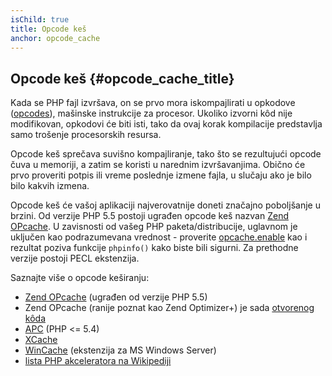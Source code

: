 ```yaml
---
isChild: true
title: Opcode keš
anchor: opcode_cache
---
```


## Opcode keš {#opcode_cache_title}

Kada se PHP fajl izvršava, on se prvo mora iskompajlirati u opkodove ([opcodes](http://php.net/manual/en/internals2.opcodes.php)),
mašinske instrukcije za procesor. Ukoliko izvorni kôd nije modifikovan, opkodovi će biti isti, tako da ovaj korak kompilacije
predstavlja samo trošenje procesorskih resursa.

Opcode keš sprečava suvišno kompajliranje, tako što se rezultujući opcode čuva u memoriji, a zatim se koristi u narednim izvršavanjima.
Obično će prvo proveriti potpis ili vreme poslednje izmene fajla, u slučaju ako je bilo bilo kakvih izmena.

Opcode keš će vašoj aplikaciji najverovatnije doneti značajno poboljšanje u brzini. Od verzije PHP 5.5 postoji ugrađen opcode keš nazvan [Zend OPcache][opcache-book].
U zavisnosti od vašeg PHP paketa/distribucije, uglavnom je uključen kao podrazumevana vrednost - proverite [opcache.enable](http://php.net/manual/en/opcache.configuration.php#ini.opcache.enable)
kao i rezultat poziva funkcije `phpinfo()` kako biste bili sigurni. Za prethodne verzije postoji PECL ekstenzija.

Saznajte više o opcode keširanju:

* [Zend OPcache][opcache-book] (ugrađen od verzije PHP 5.5)
* Zend OPcache (ranije poznat kao Zend Optimizer+) je sada [otvorenog kôda][Zend Optimizer+]
* [APC] (PHP <= 5.4)
* [XCache]
* [WinCache] (ekstenzija za MS Windows Server)
* [lista PHP akceleratora na Wikipediji][PHP_accelerators]


[opcache-book]: http://php.net/book.opcache
[APC]: http://php.net/book.apc
[XCache]: http://xcache.lighttpd.net/
[Zend Optimizer+]: https://github.com/zendtech/ZendOptimizerPlus
[WinCache]: http://www.iis.net/download/wincacheforphp
[PHP_accelerators]: http://en.wikipedia.org/wiki/List_of_PHP_accelerators
